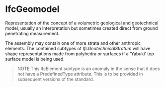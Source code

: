 # IfcGeomodel

Representation of the concept of a volumetric geological and geotechnical model, usually an interpretation but sometimes created direct from ground penetrating measurement.
<!-- end of short definition -->

The assembly may contain one of more strata and other anthropic elements. The contained subtypes of _IfcGeotechnicalStratum_ will have shape representations made from polyhedra or surfaces if a 'Yabuki' top surface model is being used.

> NOTE This IfcElement subtype is an anomaly in the sense that it does not have a PredefinedType attribute. This is to be provided in subsequent versions of the standard.

